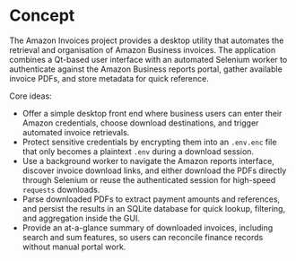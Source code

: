 # Concept

The Amazon Invoices project provides a desktop utility that automates the retrieval and organisation of Amazon Business invoices. The application combines a Qt-based user interface with an automated Selenium worker to authenticate against the Amazon Business reports portal, gather available invoice PDFs, and store metadata for quick reference.

Core ideas:

* Offer a simple desktop front end where business users can enter their Amazon credentials, choose download destinations, and trigger automated invoice retrievals.
* Protect sensitive credentials by encrypting them into an `.env.enc` file that only becomes a plaintext `.env` during a download session.
* Use a background worker to navigate the Amazon reports interface, discover invoice download links, and either download the PDFs directly through Selenium or reuse the authenticated session for high-speed `requests` downloads.
* Parse downloaded PDFs to extract payment amounts and references, and persist the results in an SQLite database for quick lookup, filtering, and aggregation inside the GUI.
* Provide an at-a-glance summary of downloaded invoices, including search and sum features, so users can reconcile finance records without manual portal work.
